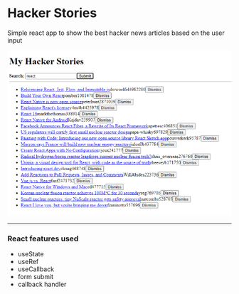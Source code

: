 # Hacker Stories

Simple react app to show the best hacker news articles based on the user input

<img src="demo_image.png" alt="demo print of app" title="Hacker Stories">

---

### React features used

- useState
- useRef
- useCallback
- form submit
- callback handler
